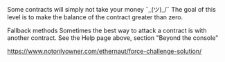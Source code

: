 Some contracts will simply not take your money ¯\_(ツ)_/¯
The goal of this level is to make the balance of the contract greater than zero.

Fallback methods
Sometimes the best way to attack a contract is with another contract.
See the Help page above, section "Beyond the console"

https://www.notonlyowner.com/ethernaut/force-challenge-solution/
